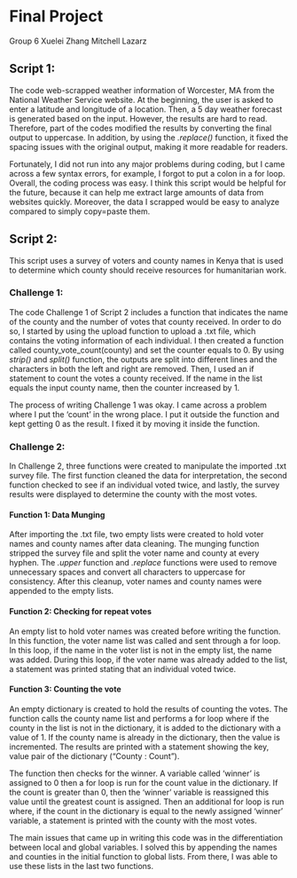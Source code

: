 # Final Project
Group 6 Xuelei Zhang Mitchell Lazarz

## Script 1:

The code web-scrapped weather information of Worcester, MA from the National Weather Service website.  At the beginning, the user is asked to enter a latitude and longitude of a location. Then, a 5 day weather forecast is generated based on the input.  However, the results are hard to read. Therefore, part of the codes modified the results by converting the final output to uppercase. In addition, by using the *.replace()* function, it fixed the spacing issues with the original output, making it more readable for readers. 

Fortunately, I did not run into any major problems during coding, but I came across a few syntax errors, for example, I forgot to put a colon in a for loop. Overall, the coding process was easy. I think this script would be helpful for the future, because it can help me extract large amounts of data from websites quickly. Moreover, the data I scrapped would be easy to analyze compared to simply copy=paste them. 

## Script 2:

This script uses a survey of voters and county names in Kenya that is used to determine which county should receive resources for humanitarian work.

### Challenge 1:

The code Challenge 1 of Script 2 includes a function that indicates the name of the county and the number of votes that county received. In order to do so, I started by using the upload function to upload a .txt file, which contains the voting information of each individual. I then created a function called county_vote_count(county) and set the counter equals to 0. By using *strip()* and *split()* function, the outputs are split into different lines and the characters in both the left and right are removed.  Then, I used an if statement to count the votes a county received. If the name in the list equals the input county name, then the counter increased by 1. 

The process of writing Challenge 1 was okay. I came across a problem where I put the ‘count’ in the wrong place. I put it outside the function and kept getting 0 as the result. I fixed it by moving it inside the function. 

### Challenge 2:

In Challenge 2, three functions were created to manipulate the imported .txt survey file.  The first function cleaned the data for interpretation, the second function checked to see if an individual voted twice, and lastly, the survey results were displayed to determine the county with the most votes.

#### Function 1: Data Munging

After importing the .txt file, two empty lists were created to hold voter names and county names after data cleaning.  The munging function stripped the survey file and split the voter name and county at every hyphen.  The *.upper* function and *.replace* functions were used to remove unnecessary spaces and convert all characters to uppercase for consistency.  After this cleanup, voter names and county names were appended to the empty lists.

#### Function 2:  Checking for repeat votes

An empty list to hold voter names was created before writing the function.  In this function, the voter name list was called and sent through a for loop.  In this loop, if the name in the voter list is not in the empty list, the name was added.  During this loop, if the voter name was already added to the list, a statement was printed stating that an individual voted twice.

#### Function 3:  Counting the vote

An empty dictionary is created to hold the results of counting the votes.  The function calls the county name list and performs a for loop where if the county in the list is not in the dictionary, it is added to the dictionary with a value of 1.  If the county name is already in the dictionary, then the value is incremented.  The results are printed with a statement showing the key, value pair of the dictionary (“County : Count”).

The function then checks for the winner.  A variable called ‘winner’ is assigned to 0 then a for loop is run for the count value in the dictionary.  If the count is greater than 0, then the ‘winner’ variable is reassigned this value until the greatest count is assigned.  Then an additional for loop is run where, if the count in the dictionary is equal to the newly assigned ‘winner’ variable, a statement is printed with the county with the most votes.


The main issues that came up in writing this code was in the differentiation between local and global variables.  I solved this by appending the names and counties in the initial function to global lists.  From there, I was able to use these lists in the last two functions.

